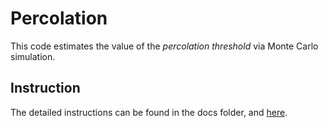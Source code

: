 # Percolation

This code estimates the value of the *percolation threshold* via Monte Carlo simulation.

## Instruction

The detailed instructions can be found in the docs folder, and [here](https://coursera.cs.princeton.edu/algs4/assignments/percolation/specification.php).

